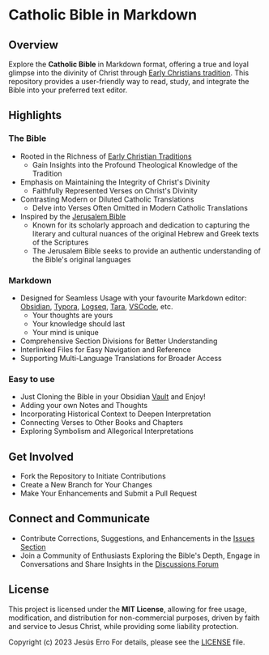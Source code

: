 # Catholic Bible in Markdown

## Overview

Explore the **Catholic Bible** in Markdown format, offering a true and loyal glimpse into the divinity of Christ through [Early Christians tradition](https://en.wikipedia.org/wiki/Early_Christianity). This repository provides a user-friendly way to read, study, and integrate the Bible into your preferred text editor.

## Highlights

### The Bible

- Rooted in the Richness of [Early Christian Traditions](https://en.wikipedia.org/wiki/Early_Christianity)
  - Gain Insights into the Profound Theological Knowledge of the Tradition
- Emphasis on Maintaining the Integrity of Christ's Divinity
  - Faithfully Represented Verses on Christ's Divinity
- Contrasting Modern or Diluted Catholic Translations
  - Delve into Verses Often Omitted in Modern Catholic Translations
- Inspired by the [Jerusalem Bible](https://en.wikipedia.org/wiki/Jerusalem_Bible)
  - Known for its scholarly approach and dedication to capturing the literary and cultural nuances of the original Hebrew and Greek texts of the Scriptures 
  - The Jerusalem Bible seeks to provide an authentic understanding of the Bible's original languages

### Markdown

- Designed for Seamless Usage with your favourite Markdown editor: [Obsidian](https://obsidian.md/), [Typora](https://typora.io/), [Logseq](https://logseq.com/), [Tara](https://tara-notes.com/), [VSCode](https://code.visualstudio.com/), etc.
  - Your thoughts are yours
  - Your knowledge should last
  - Your mind is unique
- Comprehensive Section Divisions for Better Understanding
- Interlinked Files for Easy Navigation and Reference
- Supporting Multi-Language Translations for Broader Access

### Easy to use
- Just Cloning the Bible in your Obsidian [Vault](https://help.obsidian.md/Getting+started/Create+a+vault) and Enjoy!
- Adding your own Notes and Thoughts
- Incorporating Historical Context to Deepen Interpretation
- Connecting Verses to Other Books and Chapters
- Exploring Symbolism and Allegorical Interpretations
  
## Get Involved

- Fork the Repository to Initiate Contributions
- Create a New Branch for Your Changes
- Make Your Enhancements and Submit a Pull Request

## Connect and Communicate

- Contribute Corrections, Suggestions, and Enhancements in the [Issues Section](https://github.com/jesuserro/CatholicBible/issues)
- Join a Community of Enthusiasts Exploring the Bible's Depth, Engage in Conversations and Share Insights in the [Discussions Forum](https://github.com/jesuserro/CatholicBible/discussions)

## License

This project is licensed under the **MIT License**, allowing for free usage, modification, and distribution for non-commercial purposes, driven by faith and service to Jesus Christ, while providing some liability protection.

Copyright (c) 2023 Jesús Erro
For details, please see the [LICENSE](LICENSE) file.
